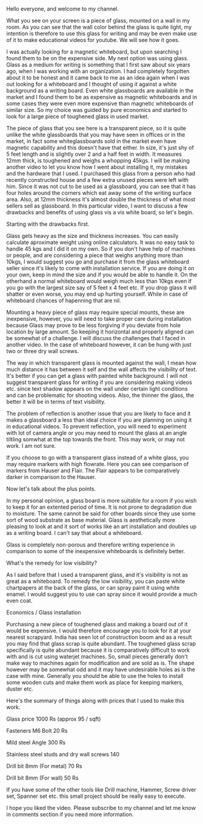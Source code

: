 ﻿Hello everyone, and welcome to my channel.

What you see on your screen is a piece of glass, mounted on a wall in my room. As you can see that the wall color behind the glass is quite light, my intention is therefore to use this glass for writing and may be even make use of it to make educational videos for youtube. We will see how it goes.

I was actually looking for a magnetic whiteboard, but upon searching I found them to be on the expensive side. My next option was using glass. Glass as a medium for writing is something that I first saw about six years ago, when I was working with an organization. I had completely forgotten about it to be honest and it came back to me as an idea again when I was out looking for a whiteboard and I thought of using it against a white background as a writing board. Even white glassboards are available in the market and I found them to be as expensive as magnetic whiteboards and in some cases they were even more expensive than magnetic whiteboards of similar size. So my choice was guided by pure economics and started to look for a large piece of toughened glass in used market.

The piece of glass that you see here is a transparent piece, so it is quite unlike the white glassboards that you may have seen in offices or in the market, in fact some whiteglassboards sold in the market even have magnetic capability and this doesn't have that either. In size, it's just shy of 5 feet length and is slightly over 2 and a half feet in width. It measures 12mm thick, is toughened and weighs a whopping 45kgs. I will be making another video to let you know how I went about installing it, my mistakes and the hardware that I used. I purchased this glass from a person who had recently constructed house and a few extra unused pieces were left with him. Since it was not cut to be used as a glassboard, you can see that it has four holes around the corners which eat away some of the writing surface area. Also, at 12mm thickness it's almost double the thickness of what most sellers sell as glassboard. In this particular video, I want to discuss a few drawbacks and benefits of using glass vis a vis white board, so let's begin.

Starting with the drawbacks first. 

Glass gets heavy as the size and thickness increases. You can easily calculate aproximate weight using online calculators. It was no easy task to handle 45 kgs and I did it on my own. So if you don't have help of machines or people, and are considering a piece that weighs anything more than 10kgs, I would suggest you go and purchase it from the glass whiteboard seller since it's likely to come with installation service. If you are doing it on your own, keep in mind the size and if you would be able to handle it. On the otherhand a normal whiteboard would weigh much less than 10kgs even if you go with the largest size say of 5 feet x 4 feet etc. If you drop glass it will shatter or even worse, you may end up hurting yourself. While in case of whiteboard chances of hapenning that are nil.

Mounting a heavy piece of glass may require special mounts, these are inexpensive, however, you will need to take proper care during installation because Glass may prove to be less forgiving if you deviate from hole location by large amount. So keeping it horizontal and properly aligned can be somewhat of a challenge. I will discuss the challenges that I faced in another video. In the case of whiteboard however, it can be hung with just two or three dry wall screws.

The way in which transparent glass is mounted against the wall, I mean how much distance it has between it self and the wall affects the visibility of text. It's better if you can get a glass with painted white background. I will not suggest transparent glass for writing if you are considering making videos etc. since text shadow appears on the wall under certain light conditions and can be problematic for shooting videos. Also, the thinner the glass, the better it will be in terms of text visibility.

The problem of reflection is another issue that you are likely to face and it makes a glassboard a less than ideal choice if you are planning on using it in educational videos. To prevent reflection, you will need to experiment with lot of camera angle or you may need to mount the glass at an angle tiltling somwhat at the top towards the front. This may work, or may not work. I am not sure.

If you choose to go with a transparent glass instead of a white glass, you may require markers with high flowrate. Here you can see comparison of markers from Hauser and Flair. The Flair appears to be comparatively darker in comparison to the Hauser.

Now let's talk about the plus points.

In my personal opinion, a glass board is more suitable for a room if you wish to keep it for an extented period of time. It is not prone to degradation due to moisture. The same cannot be said for other boards since they use some sort of wood substrate as base material. Glass is aesthetically more pleasing to look at and it sort of works like an art installation and doubles up as a writing board. I can't say that about a whiteboard. 

Glass is completely non-porous and therefore writing experience in comparison to some of the inexpensive whiteboards is definitely better.

What's the remedy for low visibility?

As I said before that I used a transparent glass, and it's visibility is not as great as a whiteboard. To remedy the low visibility, you can paste white chartpapers at the back of the glass, or can spray paint it using white enamel. I would suggest you to use can spray since it would provide a much even coat.

Economics / Glass installation

Purchasing a new piece of toughened glass and making a board out of it would be expensive. I would therefore encourage you to look for it at your nearest scrapyard. India has seen lot of construction boom and as a result you may find that glass scrap is quite abundant. The toughened glass scrap specifically is quite abundant because it is comparatively difficult to work with and is cut using waterjet machines. So, small pieces generally don't make way to machines again for modification and are sold as is. The shape however may be somewhat odd and it may have undesirable holes as is the case with mine. Generally you should be able to use the holes to install some wooden cuts and make them work as place for keeping markers, duster etc.

Here's the summary of things along with prices that I used to make this work.

Glass price 1000 Rs (approx 95 / sqft)

Fasteners M6 Bolt 20 Rs

Mild steel Angle 300 Rs

Stainless steel studs and dry wall screws 140

Drill bit 8mm (For metal) 70 Rs

Drill bit 8mm (For wall) 50 Rs

If you have some of the other tools like Drill machine, Hammer, Screw driver set, Spanner set etc. this small project should be really easy to execute.

I hope you liked the video. Please subscribe to my channel and let me know in comments section if you need more information.
